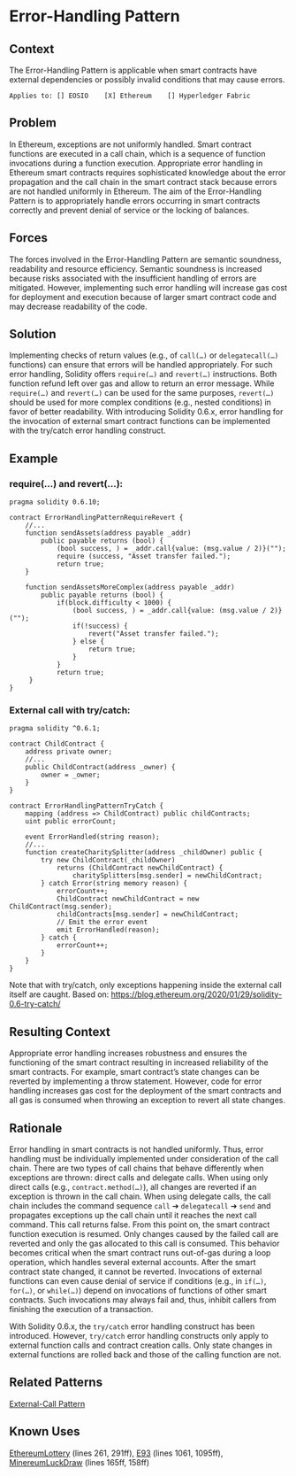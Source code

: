 # Error-Handling Pattern

## Context
The Error-Handling Pattern is applicable when smart contracts have external dependencies or possibly invalid conditions that may cause errors. 

``Applies to: [] EOSIO    [X] Ethereum    [] Hyperledger Fabric``
## Problem
In Ethereum, exceptions are not uniformly handled. Smart contract functions are executed in a call chain, which is a sequence of function invocations during a function execution. Appropriate error handling in Ethereum smart contracts requires sophisticated knowledge about the error propagation and the call chain in the smart contract stack because errors are not handled uniformly in Ethereum. The aim of the Error-Handling Pattern is to appropriately handle errors occurring in smart contracts correctly and prevent denial of service or the locking of balances.

## Forces
The forces involved in the Error-Handling Pattern are semantic soundness, readability and resource efficiency. Semantic soundness is increased because risks associated with the insufficient handling of errors are mitigated. However, implementing such error handling will increase gas cost for deployment and execution because of larger smart contract code and may decrease readability of the code.

## Solution
Implementing checks of return values (e.g., of `call(…)` or `delegatecall(…)` functions) can ensure that errors will be handled appropriately. For such error handling, Solidity offers `require(…)` and `revert(…)` instructions. Both function refund left over gas and allow to return an error message. While `require(…)` and `revert(…)` can be used for the same purposes, `revert(…)` should be used for more complex conditions (e.g., nested conditions) in favor of better readability. With introducing Solidity 0.6.x, error handling for the invocation of external smart contract functions can be implemented with the try/catch error handling construct.

## Example

### require(…) and revert(…):
```Solidity 
pragma solidity 0.6.10;

contract ErrorHandlingPatternRequireRevert {
    //...
    function sendAssets(address payable _addr)
        public payable returns (bool) {
            (bool success, ) = _addr.call{value: (msg.value / 2)}("");
            require (success, "Asset transfer failed.");
            return true;
    }

    function sendAssetsMoreComplex(address payable _addr)
        public payable returns (bool) {
            if(block.difficulty < 1000) {
                (bool success, ) = _addr.call{value: (msg.value / 2)}("");
                if(!success) {
                    revert("Asset transfer failed.");
                } else {
                    return true;
                }
            }      
            return true;
     }
}
```
### External call with try/catch:
```Solidity 
pragma solidity ^0.6.1;

contract ChildContract {
    address private owner;
    //...
    public ChildContract(address _owner) {
        owner = _owner;
    }
}

contract ErrorHandlingPatternTryCatch {
    mapping (address => ChildContract) public childContracts;
    uint public errorCount;
    
    event ErrorHandled(string reason);
    //...
    function createCharitySplitter(address _childOwner) public {
        try new ChildContract(_childOwner)
            returns (ChildContract newChildContract) {
                charitySplitters[msg.sender] = newChildContract;
        } catch Error(string memory reason) {
            errorCount++;
            ChildContract newChildContract = new ChildContract(msg.sender);
            childContracts[msg.sender] = newChildContract;
            // Emit the error event
            emit ErrorHandled(reason);
        } catch {
            errorCount++;
        }
    }
}
```
Note that with try/catch, only exceptions happening inside the external call itself are caught.
Based on: https://blog.ethereum.org/2020/01/29/solidity-0.6-try-catch/

## Resulting Context
Appropriate error handling increases robustness and ensures the functioning of the smart contract resulting in increased reliability of the smart contracts. For example, smart contract’s state changes can be reverted by implementing a throw statement. However, code for error handling increases gas cost for the deployment of the smart contracts and all gas is consumed when throwing an exception to revert all state changes.

## Rationale
Error handling in smart contracts is not handled uniformly. Thus, error handling must be individually implemented under consideration of the call chain. There are two types of call chains that behave differently when exceptions are thrown: direct calls and delegate calls. When using only direct calls (e.g., `contract.method(…)`), all changes are reverted if an exception is thrown in the call chain. When using delegate calls, the call chain includes the command sequence `call` ➔ `delegatecall` ➔ `send` and propagates exceptions up the call chain until it reaches the next call command. This call returns false. From this point on, the smart contract function execution is resumed. Only changes caused by the failed call are reverted and only the gas allocated to this call is consumed. This behavior becomes critical when the smart contract runs out-of-gas during a loop operation, which handles several external accounts. After the smart contract state changed, it cannot be reverted. Invocations of external functions can even cause denial of service if conditions (e.g., in `if(…)`, `for(…)`, or `while(…)`) depend on invocations of functions of other smart contracts. Such invocations may always fail and, thus, inhibit callers from finishing the execution of a transaction.

With Solidity 0.6.x, the `try/catch` error handling construct has been introduced. However, `try/catch` error handling constructs only apply to external function calls and contract creation calls. Only state changes in external functions are rolled back and those of the calling function are not.

## Related Patterns
[External-Call Pattern](../../Idioms/External-Call%20Pattern/README.md)

## Known Uses
[EthereumLottery](https://etherscan.io/address/0x40658db197bddeA6a51Cb576Fe975Ca488AB3693#code) (lines 261, 291ff), 
[E93](https://etherscan.io/address/0xdd2ee38f9993c0bc1c1b5b9798bc4deff66cac4a#code) (lines 1061, 1095ff), 
[MinereumLuckDraw](https://etherscan.io/address/0xc0cfe587c9f1fedd6d0aa8532fd759a65d6e7568#code) (lines 165ff, 158ff)

